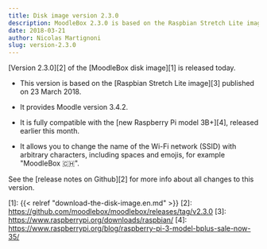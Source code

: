 ```yaml
---
title: Disk image version 2.3.0
description: MoodleBox 2.3.0 is based on the Raspbian Stretch Lite image of 2018-03-13 and Moodle 3.4.2. It supports the new Raspberry Pi 3B+.
date: 2018-03-21
author: Nicolas Martignoni
slug: version-2.3.0
---
```


[Version 2.3.0][2] of the [MoodleBox disk image][1] is released today.

- This version is based on the [Raspbian Stretch Lite image][3] published on 23 March 2018.

- It provides Moodle version 3.4.2.

- It is fully compatible with the [new Raspberry Pi model 3B+][4], released earlier this month.

- It allows you to change the name of the Wi-Fi network (SSID) with arbitrary characters, including spaces and emojis, for example "MoodleBox 🇨🇭".

See the [release notes on Github][2] for more info about all changes to this version.

 [1]: {{< relref "download-the-disk-image.en.md" >}}
 [2]: https://github.com/moodlebox/moodlebox/releases/tag/v2.3.0
 [3]: https://www.raspberrypi.org/downloads/raspbian/
 [4]: https://www.raspberrypi.org/blog/raspberry-pi-3-model-bplus-sale-now-35/
